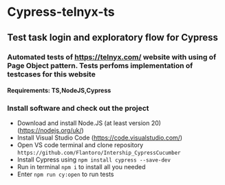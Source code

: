 # Cypress-telnyx-ts

## Test task login and exploratory flow for Cypress

### Automated tests of https://telnyx.com/ website with using of Page Object pattern. Tests perfoms implementation of testcases for this website

#### Requirements: TS,NodeJS,Cypress

### Install software and check out the project

- Download and install Node.JS (at least version 20)(https://nodejs.org/uk/)
- Install Visual Studio Code (https://code.visualstudio.com/)
- Open VS code terminal and clone repository `https://github.com/Flantoro/Intership_CypressCucumber`
- Install Cypress using `npm install cypress --save-dev`
- Run in terminal `npm i` to install all you needed
- Enter `npm run cy:open` to run tests